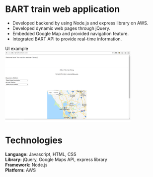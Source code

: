 # BART train web application
- Developed backend by using Node.js and express library on AWS.
- Developed dynamic web pages through jQuery.
- Embedded Google Map and provided navigation feature.
- Integrated BART API to provide real-time information.

UI example<br>
<img src="/page.png" title="page" width="80%" height="80%">

# Technologies
**Language:** Javascript, HTML, CSS<br>
**Library:** jQuery, Google Maps API, express library<br>
**Framework:** Node.js<br>
**Platform:** AWS<br>

